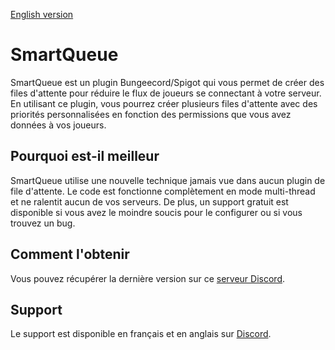[English version](https://github.com/Swisscypher/smartqueue-api/blob/master/README.md)

# SmartQueue
SmartQueue est un plugin Bungeecord/Spigot qui vous permet de créer des files d'attente pour réduire le flux de joueurs se connectant à votre serveur. En utilisant ce plugin, vous pourrez créer plusieurs files d'attente avec des priorités personnalisées en fonction des permissions que vous avez données à vos joueurs.

## Pourquoi est-il meilleur
SmartQueue utilise une nouvelle technique jamais vue dans aucun plugin de file d'attente. Le code est fonctionne complètement en mode multi-thread et ne ralentit aucun de vos serveurs.
De plus, un support gratuit est disponible si vous avez le moindre soucis pour le configurer ou si vous trouvez un bug.

## Comment l'obtenir
Vous pouvez récupérer la dernière version sur ce [serveur Discord](https://discord.gg/UTr4frTxMS).

## Support
Le support est disponible en français et en anglais sur [Discord](https://discord.gg/UTr4frTxMS).
